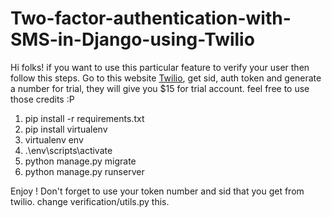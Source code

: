 # Two-factor-authentication-with-SMS-in-Django-using-Twilio

Hi folks! if you want to use this particular feature to verify your user then follow this steps.
Go to this website [Twilio](https://www.twilio.com/docs/sms),
get sid, auth token and generate a number for trial, they will give you $15 for trial account. feel free to use those credits :P
 1. pip install -r requirements.txt
 2. pip install virtualenv
 3. virtualenv env
 4. .\env\scripts\activate
 5. python manage.py migrate
 6. python manage.py runserver 
 
 Enjoy ! Don't forget to use your token number and sid that you get from twilio. change verification/utils.py this.
